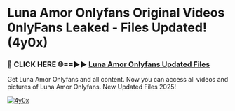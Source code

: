 # Luna Amor Onlyfans Original Videos 0nlyFans Leaked - Files Updated! (4y0x)

<h3>🔴 CLICK HERE 🌐==►► <a href="https://tinyurl.com/4seja8ks" rel="nofollow">Luna Amor Onlyfans Updated Files</a></h3>

Get Luna Amor Onlyfans and all content. Now you can access all videos and pictures of Luna Amor Onlyfans. New Updated Files 2025!

[![4y0x](https://i.imgur.com/EWjZXRe.gif)](https://tinyurl.com/4seja8ks)
